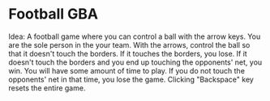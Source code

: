 # Football GBA

Idea: A football game where you can control a ball with the arrow keys.
You are the sole person in the your team. With the arrows, control the ball so that it doesn't touch the
borders. If it touches the borders, you lose. If it doesn't touch the borders
and you end up touching the opponents' net, you win. You will have some
amount of time to play. If you do not touch the opponents' net in that time, you lose the game.
Clicking "Backspace" key resets the entire game.
